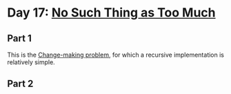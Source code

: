 # Day 17: [No Such Thing as Too Much](https://adventofcode.com/2015/day/17)

## Part 1

This is the [Change-making problem](https://en.wikipedia.org/wiki/Change-making_problem), for which a recursive implementation is relatively simple.

## Part 2

